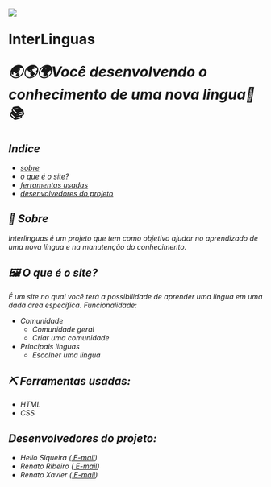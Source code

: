 <h1>
  <img src="descargas/pagina-menu.jpg">
  <p><b>InterLinguas</b></p>
  <p><i>🌏🌎🌍Você desenvolvendo o conhecimento de uma nova lingua🙌📚</b></p>
</h1>

## Indice

- [sobre](#-Sobre)
- [o que é o site?](#-O-que-e-o-site?)
- [ferramentas usadas](#-Ferramentas-usadas)
- [desenvolvedores do projeto](#-Desenvolvedores-do-projeto)

## 🧧 Sobre

_Interlinguas_ é um projeto que tem como objetivo ajudar no aprendizado de uma nova língua e na manutenção do conhecimento.

## 🖼 O que é o site?

É um site no qual você terá a possibilidade de aprender uma lingua em uma dada área específica.
_Funcionalidade_:

- Comunidade
  - Comunidade geral
  - Criar uma comunidade
- Principais linguas
  - Escolher uma lingua

## ⛏ Ferramentas usadas:

- HTML
- CSS

## Desenvolvedores do projeto:

- Helio Siqueira (<a href="emailto:helio.siqueira@academico.ifpb.edu.br"> E-mail</a>)
- Renato Ribeiro (<a href="emailto:renato.ribeiro@academico.ifpb.edu.br"> E-mail</a>)
- Renato Xavier (<a href="emailto:renato.ribeiro@academico.ifpb.edu.br"> E-mail</a>)

